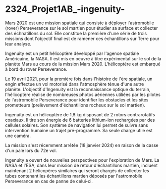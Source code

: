 # 2324_Projet1AB_-ingenuity-

Mars 2020 est une mission spatiale qui consiste à déployer l'astromobile (rover) Perseverance sur le sol martien pour étudier sa surface et collecter des échnatillons du sol. Elle constitue la première d'une série de trois missions dont l'objectif final est de ramener ces échantillons sur Terre pour leur analyse. 

Ingenuity est un petit hélicoptère développé par l'agence spatiale Américaine, la NASA. Il est mis en oeuvre à titre expérimental sur le sol de la planète Mars au cours de la mission Mars 2020.
L'hélicoptère est embarqué à bord du rover Perseverance. 

Le 19 avril 2021, pour la première fois dans l'histoire de l'ère spatiale, un engin effectue un vol motorisé dans l'atmosphère ténue d'une autre planète. L'objectif d'Ingenuity est la reconnaissance optique du terrain, l'hélicoptère réalise de nombreuses photos aériennes utiliées par les pilotes de l'astromobile Perseverance pour identifier les obstacles et les sites prometteurs (prelèvement d'échantillons rocheux sur le sol martien). 

Ingenuity est un hélicoptère de 1,8 kg disposant de 2 rotors contrarotatifs coaxiaux. Il tire son énergie de 6 batteries lithium-ion rechargées par des cellules solaires. Son système de navigation lui permet de suivre sans intervention humaine un trajet pré-programmé. Sa seule charge utile est une caméra. 

La mission s'est récemment arrêtée (18 janvier 2024) en raison de la casse d'un pale lors du 72e vol. 

Ingenuity a ouvert de nouvelles perspectives pour l'exploration de Mars. La NASA et l'ESA, dans leur mission de retour d'échantillons martien, incluent maintenant 2 hélicopères similaires qui seront chargés de collecter les tubes contenant les échantillons martien déposés par l'astromobile Perseverance en cas de panne de celui-ci. 


